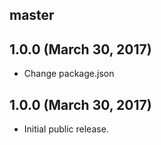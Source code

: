 ## master


## 1.0.0 (March 30, 2017)

* Change package.json 

## 1.0.0 (March 30, 2017)

* Initial public release.
